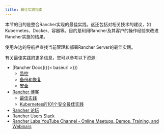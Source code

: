 ```yaml
---
title: 最佳实践指南
---
```


本节的目的是整合Rancher实现的最佳实践。这还包括对相关技术的建议，如Kubernetes、Docker、容器等。目的是利用Rancher及其客户的操作经验来改进Rancher实施的结果。

使用左边的导航栏查找当前管理和部署Rancher Server的最佳实践。

有关最佳实践的更多信息，您可以参考以下资源:

- [Rancher Docs]({{< baseurl >}})
  - [监控](/docs/cluster-admin/tools/monitoring/)
  - [备份和恢复](/docs/backups/)
  - [安全](/docs/security/)
- [Rancher 博客](https://rancher.com/blog/)
  - [最佳实践](https://rancher.com/tags/best-practices/)
  - [Kubernetes的101个安全最佳实践](https://rancher.com/blog/2019/2019-01-17-101-more-kubernetes-security-best-practices/)
- [Rancher 论坛](https://forums.rancher.com/)
- [Rancher Users Slack](https://slack.rancher.io/)
- [Rancher Labs YouTube Channel - Online Meetups, Demos, Training, and Webinars](https://www.youtube.com/channel/UCh5Xtp82q8wjijP8npkVTBA/featured)
